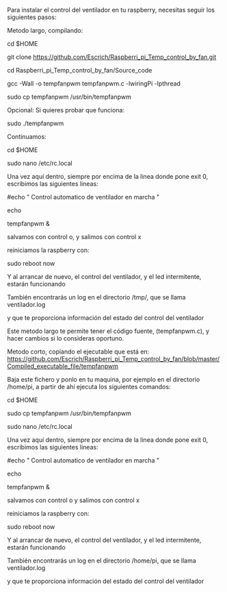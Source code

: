 Para instalar el control del ventilador en tu raspberry, necesitas seguir los siguientes pasos:

Metodo largo, compilando:

cd $HOME

git clone https://github.com/Escrich/Raspberri_pi_Temp_control_by_fan.git

cd Raspberri_pi_Temp_control_by_fan/Source_code

gcc -Wall -o tempfanpwm tempfanpwm.c -lwiringPi -lpthread

sudo cp tempfanpwm /usr/bin/tempfanpwm 



Opcional:
Si quieres probar que funciona:

sudo ./tempfanpwm



Continuamos:

cd $HOME

sudo nano /etc/rc.local

Una vez aquí dentro, siempre por encima de la linea donde pone exit 0, escribimos las siguientes lineas:

#echo " Control automatico de ventilador en marcha "

echo

tempfanpwm &




salvamos con control o, y salimos con control x

reiniciamos la raspberry con:

sudo reboot now

Y al arrancar de nuevo, el control del ventilador, y el led intermitente, estarán funcionando

También encontrarás un log en el directorio /tmp/, que se llama ventilador.log

y que te proporciona información del estado del control del ventilador

Este metodo largo te permite tener el código fuente, (tempfanpwm.c), y hacer cambios si lo consideras oportuno.



Metodo corto, copiando el ejecutable que está en:
https://github.com/Escrich/Raspberri_pi_Temp_control_by_fan/blob/master/Compiled_executable_file/tempfanpwm

Baja este fichero y ponlo en tu maquina, por ejemplo en el directorio /home/pi, a partir de ahí ejecuta los siguientes comandos:

cd $HOME

sudo cp tempfanpwm /usr/bin/tempfanpwm 

sudo nano /etc/rc.local

Una vez aquí dentro, siempre por encima de la linea donde pone exit 0, escribimos las siguientes lineas:

#echo " Control automatico de ventilador en marcha "

echo

tempfanpwm &

salvamos con control o y salimos con control x

reiniciamos la raspberry con:

sudo reboot now

Y al arrancar de nuevo, el control del ventilador, y el led intermitente, estarán funcionando

También encontrarás un log en el directorio /home/pi, que se llama ventilador.log

y que te proporciona información del estado del control del ventilador





